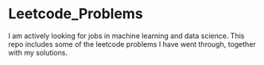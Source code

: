 # Leetcode_Problems
I am actively looking for jobs in machine learning and data science. This repo includes some of the leetcode problems I have went through, together with my solutions.
